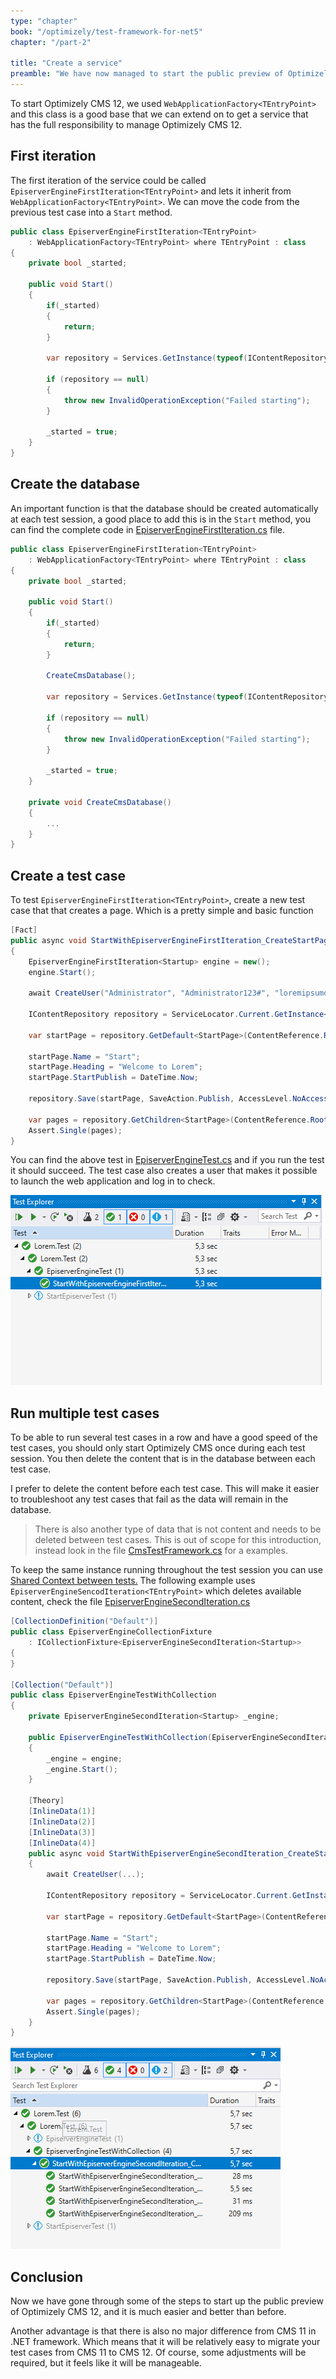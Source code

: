 ```yaml
---
type: "chapter"
book: "/optimizely/test-framework-for-net5"
chapter: "/part-2"

title: "Create a service"
preamble: "We have now managed to start the public preview of Optimizely CMS 12 in the test project, and it is much easier now than before. But before we have a base for that we need more functions."
---
```


To start Optimizely CMS 12, we used `WebApplicationFactory<TEntryPoint>` and this class is a good base that we can extend on to get a service that has the full responsibility to manage Optimizely CMS 12.

## First iteration

The first iteration of the service could be called `EpiserverEngineFirstIteration<TEntryPoint>` and lets it inherit from `WebApplicationFactory<TEntryPoint>`. We can move the code from the previous test case into a `Start` method.

```csharp
public class EpiserverEngineFirstIteration<TEntryPoint>
    : WebApplicationFactory<TEntryPoint> where TEntryPoint : class
{
	private bool _started;

 	public void Start()
	{
		if(_started)
        {
            return;
        }

        var repository = Services.GetInstance(typeof(IContentRepository));
        
        if (repository == null)
        {
            throw new InvalidOperationException("Failed starting");
        }

        _started = true;
    }
}
```

## Create the database

An important function is that the database should be created automatically at each test session, a good place to add this is in the `Start` method, you can find the complete code in [EpiserverEngineFirstIteration.cs](https://github.com/loremipsumdonec/episerver-testframework/tree/main/posts/test_framework_for_net5/example/Lorem.Test/Services/EpiserverEngineFirstIteration.cs) file.

```csharp
public class EpiserverEngineFirstIteration<TEntryPoint>
    : WebApplicationFactory<TEntryPoint> where TEntryPoint : class
{
	private bool _started;

 	public void Start()
	{
		if(_started)
        {
            return;
        }

        CreateCmsDatabase();
        
        var repository = Services.GetInstance(typeof(IContentRepository));
        
        if (repository == null)
        {
            throw new InvalidOperationException("Failed starting");
        }

        _started = true;
    }
        
    private void CreateCmsDatabase() 
    {
        ...
    }
}
```

## Create a test case

To test `EpiserverEngineFirstIteration<TEntryPoint>`, create a new test case that that creates a page. Which is a pretty simple and basic function

```csharp
[Fact]
public async void StartWithEpiserverEngineFirstIteration_CreateStartPage_HasPage()
{
    EpiserverEngineFirstIteration<Startup> engine = new();
    engine.Start();

    await CreateUser("Administrator", "Administrator123#", "loremipsumdonec@supersecretpassword.io", Roles.Administrators);

    IContentRepository repository = ServiceLocator.Current.GetInstance<IContentRepository>();

    var startPage = repository.GetDefault<StartPage>(ContentReference.RootPage);

    startPage.Name = "Start";
    startPage.Heading = "Welcome to Lorem";
    startPage.StartPublish = DateTime.Now;

    repository.Save(startPage, SaveAction.Publish, AccessLevel.NoAccess);

    var pages = repository.GetChildren<StartPage>(ContentReference.RootPage);
    Assert.Single(pages);
}
```

You can find the above test in [EpiserverEngineTest.cs](https://github.com/loremipsumdonec/episerver-testframework/tree/main/posts/test_framework_for_net5/example/Lorem.Test/EpiserverEngineTest.cs) and if you run the test it should succeed. The test case also creates a user that makes it possible to launch the web application and log in to check.

![](./resources/episerver_engine.first_test_succeded.png)

## Run multiple test cases

To be able to run several test cases in a row and have a good speed of the test cases, you should only start Optimizely CMS once during each test session. You then delete the content that is in the database between each test case.

I prefer to delete the content before each test case. This will make it easier to troubleshoot any test cases that fail as the data will remain in the database.

> There is also another type of data that is not content and needs to be deleted between test cases. This is out of scope for this introduction, instead look in the file [CmsTestFramework.cs](https://github.com/loremipsumdonec/episerver-testframework/tree/main/src/main/Lorem.Testing.EPiServer.CMS/TestFrameworks/CmsTestFramework.cs) for a examples.

To keep the same instance running throughout the test session you can use [Shared Context between tests.](https://xunit.net/docs/shared-context) The following example uses `EpiserverEngineSencodIteration<TEntryPoint>` which deletes available content, check the file [EpiserverEngineSecondIteration.cs](https://github.com/loremipsumdonec/episerver-testframework/tree/main/posts/test_framework_for_net5/example/Lorem.Test/Services/EpiserverEngineSecondIteration.cs)

```csharp
[CollectionDefinition("Default")]
public class EpiserverEngineCollectionFixture
	: ICollectionFixture<EpiserverEngineSecondIteration<Startup>>
{
}

[Collection("Default")]
public class EpiserverEngineTestWithCollection
{
	private EpiserverEngineSecondIteration<Startup> _engine;

    public EpiserverEngineTestWithCollection(EpiserverEngineSecondIteration<Startup> engine) 
    {
        _engine = engine;
        _engine.Start();
    }
    
    [Theory]
    [InlineData(1)]
    [InlineData(2)]
    [InlineData(3)]
    [InlineData(4)]
    public async void StartWithEpiserverEngineSecondIteration_CreateStartPage_HasPage(int _)
    {
    	await CreateUser(...);

		IContentRepository repository = ServiceLocator.Current.GetInstance<IContentRepository>();

        var startPage = repository.GetDefault<StartPage>(ContentReference.RootPage);

        startPage.Name = "Start";
        startPage.Heading = "Welcome to Lorem";
        startPage.StartPublish = DateTime.Now;

        repository.Save(startPage, SaveAction.Publish, AccessLevel.NoAccess);

        var pages = repository.GetChildren<StartPage>(ContentReference.RootPage);
        Assert.Single(pages);
	}
}
```

![](./resources/episerver_engine_second_multiple_tests.png)

## Conclusion

Now we have gone through some of the steps to start up the public preview of Optimizely CMS 12, and it is much easier and better than before.

Another advantage is that there is also no major difference from CMS 11 in .NET framework. Which means that it will be relatively easy to migrate your test cases from CMS 11 to CMS 12. Of course, some adjustments will be required, but it feels like it will be manageable.
